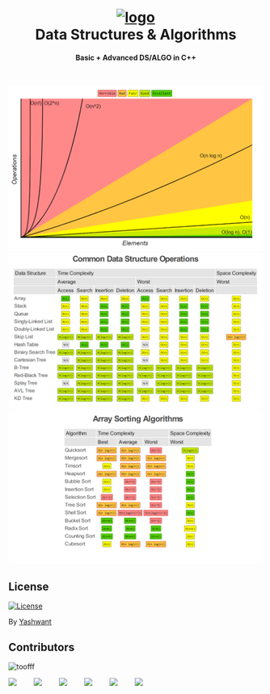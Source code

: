 <h1 align="center">
  <br>
  <a href=""><img src="https://raw.githubusercontent.com/meyash/dust/master/0_data/dsalgo.png" alt="logo" width="400"></a>
  <br>
    Data Structures & Algorithms
  <br>
</h1>

<h4 align="center">Basic + Advanced DS/ALGO in C++</h4>
<br />

![two](0_data/bigo.png)
![one](0_data/complexity.png)
![three](0_data/arraycomplex.png)

## License

[![License](https://img.shields.io/badge/license-MIT-blue.svg)](/LICENSE)

By [Yashwant](https://github.com/meyash)

## Contributors

<img src="https://avatars3.githubusercontent.com/u/21121279?s=460&u=f0450278b2b569c4443ab8ee03f9dff7015da5bf&v=4" width="100px;" alt="toofff"/><br />

<a href="https://meyash.xyz/" style="margin-right:30px;"><img src="https://meyash.xyz/assets/icons/siteicon.png" width="25"></a>
<a href="https://meyash.xyz/resume.pdf" style="margin-right:30px;"><img src="https://cdn.jsdelivr.net/npm/simple-icons@v3/icons/libreoffice.svg" width="25"></a> 
<a href="https://www.linkedin.com/in/meyash21/" style="margin-right:30px;"><img src="https://cdn.jsdelivr.net/npm/simple-icons@v3/icons/linkedin.svg" width="25"></a>
<a href="https://twitter.com/meyash21" style="margin-right:30px;"><img src="https://cdn.jsdelivr.net/npm/simple-icons@v3/icons/twitter.svg" width="25"></a>
<a href="https://www.instagram.com/meyash21/" style="margin-right:30px;"><img src="https://cdn.jsdelivr.net/npm/simple-icons@v3/icons/instagram.svg" width="25"></a>
<a href="https://www.codechef.com/users/meyash21" style="margin-right:30px;"><img src="https://cdn.jsdelivr.net/npm/simple-icons@v3/icons/codechef.svg" width="25"></a>  
